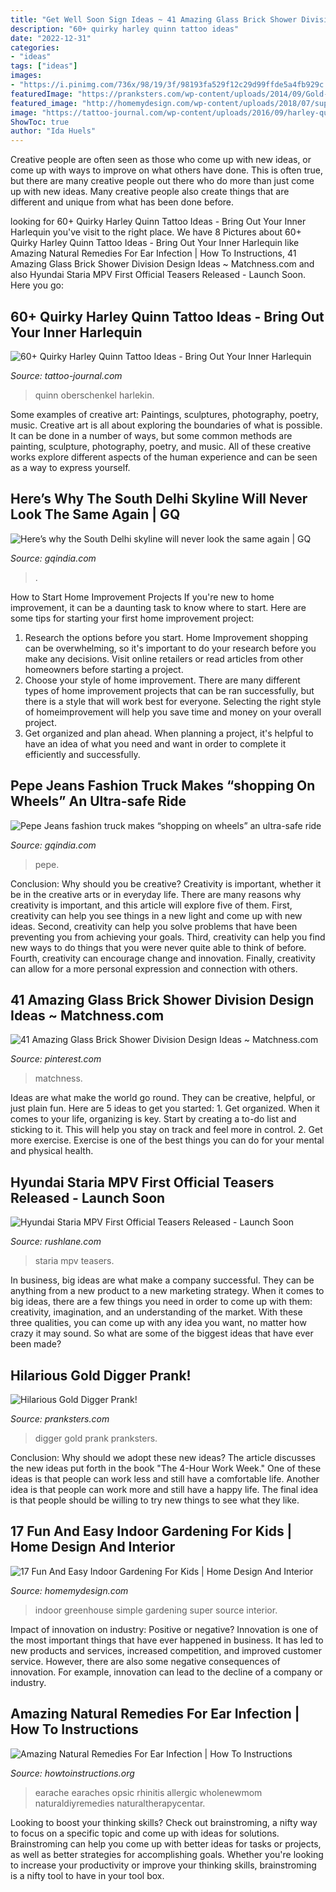 ```yaml
---
title: "Get Well Soon Sign Ideas ~ 41 Amazing Glass Brick Shower Division Design Ideas ~ Matchness.com"
description: "60+ quirky harley quinn tattoo ideas"
date: "2022-12-31"
categories:
- "ideas"
tags: ["ideas"]
images:
- "https://i.pinimg.com/736x/98/19/3f/98193fa529f12c29d99ffde5a4fb929c.jpg"
featuredImage: "https://pranksters.com/wp-content/uploads/2014/09/Gold-Digger-Prank-VitalyzdTv.jpg"
featured_image: "http://homemydesign.com/wp-content/uploads/2018/07/super-simple-greenhouse-ideas-for-kids.jpg"
image: "https://tattoo-journal.com/wp-content/uploads/2016/09/harley-quinn-tattoo35.jpg"
ShowToc: true
author: "Ida Huels"
---
```



Creative people are often seen as those who come up with new ideas, or come up with ways to improve on what others have done. This is often true, but there are many creative people out there who do more than just come up with new ideas. Many creative people also create things that are different and unique from what has been done before.

	

		
looking for 60+ Quirky Harley Quinn Tattoo Ideas - Bring Out Your Inner Harlequin you've visit to the right place. We have 8 Pictures about 60+ Quirky Harley Quinn Tattoo Ideas - Bring Out Your Inner Harlequin like Amazing Natural Remedies For Ear Infection | How To Instructions, 41 Amazing Glass Brick Shower Division Design Ideas ~ Matchness.com and also Hyundai Staria MPV First Official Teasers Released - Launch Soon. Here you go:
		
    
## 60+ Quirky Harley Quinn Tattoo Ideas - Bring Out Your Inner Harlequin

<img loading=lazy src="https://tattoo-journal.com/wp-content/uploads/2016/09/harley-quinn-tattoo35.jpg" onerror="this.onerror=null;this.src='https://tse1.mm.bing.net/th?id=OIP.ZArhsOXG0jsnOlebMoY0iwHaH9&amp;pid=15.1';" alt="60+ Quirky Harley Quinn Tattoo Ideas - Bring Out Your Inner Harlequin">

_Source: tattoo-journal.com_

>quinn oberschenkel harlekin. 

	

Some examples of creative art: Paintings, sculptures, photography, poetry, music.
Creative art is all about exploring the boundaries of what is possible. It can be done in a number of ways, but some common methods are painting, sculpture, photography, poetry, and music. All of these creative works explore different aspects of the human experience and can be seen as a way to express yourself.

    
## Here’s Why The South Delhi Skyline Will Never Look The Same Again | GQ

<img loading=lazy src="https://media.gqindia.com/wp-content/uploads/2019/09/Resized-55.jpg" onerror="this.onerror=null;this.src='https://tse4.mm.bing.net/th?id=OIP.P_fYZYl7yjZJXun_wAvaHQHaIG&amp;pid=15.1';" alt="Here’s why the South Delhi skyline will never look the same again | GQ">

_Source: gqindia.com_

>. 

	

How to Start Home Improvement Projects
If you're new to home improvement, it can be a daunting task to know where to start. Here are some tips for starting your first home improvement project: 
1. Research the options before you start. Home Improvement shopping can be overwhelming, so it's important to do your research before you make any decisions. Visit online retailers or read articles from other homeowners before starting a project. 
2. Choose your style of home improvement. There are many different types of home improvement projects that can be ran successfully, but there is a style that will work best for everyone. Selecting the right style of homeimprovement will help you save time and money on your overall project. 
3. Get organized and plan ahead. When planning a project, it's helpful to have an idea of what you need and want in order to complete it efficiently and successfully.

    
## Pepe Jeans Fashion Truck Makes “shopping On Wheels” An Ultra-safe Ride

<img loading=lazy src="https://media.gqindia.com/wp-content/uploads/2020/09/PEPEMEUP_14-768x1152.jpg" onerror="this.onerror=null;this.src='https://tse2.mm.bing.net/th?id=OIP.4-6wJm3QczOhZrPL6cVcBwHaLH&amp;pid=15.1';" alt="Pepe Jeans fashion truck makes “shopping on wheels” an ultra-safe ride">

_Source: gqindia.com_

>pepe. 

	

Conclusion: Why should you be creative?
Creativity is important, whether it be in the creative arts or in everyday life. There are many reasons why creativity is important, and this article will explore five of them. First, creativity can help you see things in a new light and come up with new ideas. Second, creativity can help you solve problems that have been preventing you from achieving your goals. Third, creativity can help you find new ways to do things that you were never quite able to think of before. Fourth, creativity can encourage change and innovation. Finally, creativity can allow for a more personal expression and connection with others.

    
## 41 Amazing Glass Brick Shower Division Design Ideas ~ Matchness.com

<img loading=lazy src="https://i.pinimg.com/736x/98/19/3f/98193fa529f12c29d99ffde5a4fb929c.jpg" onerror="this.onerror=null;this.src='https://tse4.mm.bing.net/th?id=OIP.i9aRAzcvj__Mm1WLU2kp2AHaLJ&amp;pid=15.1';" alt="41 Amazing Glass Brick Shower Division Design Ideas ~ Matchness.com">

_Source: pinterest.com_

>matchness. 

	

Ideas are what make the world go round. They can be creative, helpful, or just plain fun. Here are 5 ideas to get you started: 1. Get organized. When it comes to your life, organizing is key. Start by creating a to-do list and sticking to it. This will help you stay on track and feel more in control. 2. Get more exercise. Exercise is one of the best things you can do for your mental and physical health.

    
## Hyundai Staria MPV First Official Teasers Released - Launch Soon

<img loading=lazy src="https://www.rushlane.com/wp-content/uploads/2020/12/hyundai-staria-mpv-teaser-launch-8-747x420.jpg" onerror="this.onerror=null;this.src='https://tse1.mm.bing.net/th?id=OIP.1mPYnRxVeOLF1fd8HkbhswHaEK&amp;pid=15.1';" alt="Hyundai Staria MPV First Official Teasers Released - Launch Soon">

_Source: rushlane.com_

>staria mpv teasers. 

	

In business, big ideas are what make a company successful. They can be anything from a new product to a new marketing strategy. When it comes to big ideas, there are a few things you need in order to come up with them: creativity, imagination, and an understanding of the market. With these three qualities, you can come up with any idea you want, no matter how crazy it may sound. So what are some of the biggest ideas that have ever been made?

    
## Hilarious Gold Digger Prank!

<img loading=lazy src="https://pranksters.com/wp-content/uploads/2014/09/Gold-Digger-Prank-VitalyzdTv.jpg" onerror="this.onerror=null;this.src='https://tse1.mm.bing.net/th?id=OIP.wqRjNGCePQrpMwuwoBGcwgHaEE&amp;pid=15.1';" alt="Hilarious Gold Digger Prank!">

_Source: pranksters.com_

>digger gold prank pranksters. 

	

Conclusion: Why should we adopt these new ideas?
The article discusses the new ideas put forth in the book "The 4-Hour Work Week." One of these ideas is that people can work less and still have a comfortable life. Another idea is that people can work more and still have a happy life. The final idea is that people should be willing to try new things to see what they like.

    
## 17 Fun And Easy Indoor Gardening For Kids | Home Design And Interior

<img loading=lazy src="http://homemydesign.com/wp-content/uploads/2018/07/super-simple-greenhouse-ideas-for-kids.jpg" onerror="this.onerror=null;this.src='https://tse3.mm.bing.net/th?id=OIP.S6oFoLGF1oGJWozu3fgk2gHaKg&amp;pid=15.1';" alt="17 Fun And Easy Indoor Gardening For Kids | Home Design And Interior">

_Source: homemydesign.com_

>indoor greenhouse simple gardening super source interior. 

	

Impact of innovation on industry: Positive or negative?
Innovation is one of the most important things that have ever happened in business. It has led to new products and services, increased competition, and improved customer service. However, there are also some negative consequences of innovation. For example, innovation can lead to the decline of a company or industry.

    
## Amazing Natural Remedies For Ear Infection | How To Instructions

<img loading=lazy src="https://www.howtoinstructions.org/wp-content/uploads/2016/12/Amazing-Natural-Remedies-For-Ear-Infection-1-660x1012.jpg" onerror="this.onerror=null;this.src='https://tse1.mm.bing.net/th?id=OIP.uC5_sbamBXvmEJcU4tyVtwHaLW&amp;pid=15.1';" alt="Amazing Natural Remedies For Ear Infection | How To Instructions">

_Source: howtoinstructions.org_

>earache earaches opsic rhinitis allergic wholenewmom naturaldiyremedies naturaltherapycentar. 

	

Looking to boost your thinking skills? Check out brainstroming, a nifty way to focus on a specific topic and come up with ideas for solutions. Brainstroming can help you come up with better ideas for tasks or projects, as well as better strategies for accomplishing goals. Whether you're looking to increase your productivity or improve your thinking skills, brainstroming is a nifty tool to have in your tool box.


